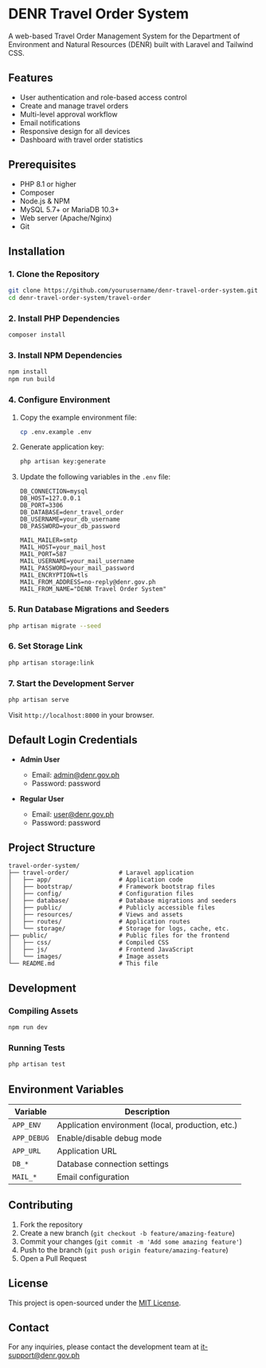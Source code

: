 # DENR Travel Order System

A web-based Travel Order Management System for the Department of Environment and Natural Resources (DENR) built with Laravel and Tailwind CSS.

## Features

- User authentication and role-based access control
- Create and manage travel orders
- Multi-level approval workflow
- Email notifications
- Responsive design for all devices
- Dashboard with travel order statistics

## Prerequisites

- PHP 8.1 or higher
- Composer
- Node.js & NPM
- MySQL 5.7+ or MariaDB 10.3+
- Web server (Apache/Nginx)
- Git

## Installation

### 1. Clone the Repository

```bash
git clone https://github.com/yourusername/denr-travel-order-system.git
cd denr-travel-order-system/travel-order
```

### 2. Install PHP Dependencies

```bash
composer install
```

### 3. Install NPM Dependencies

```bash
npm install
npm run build
```

### 4. Configure Environment

1. Copy the example environment file:
   ```bash
   cp .env.example .env
   ```

2. Generate application key:
   ```bash
   php artisan key:generate
   ```

3. Update the following variables in the `.env` file:
   ```env
   DB_CONNECTION=mysql
   DB_HOST=127.0.0.1
   DB_PORT=3306
   DB_DATABASE=denr_travel_order
   DB_USERNAME=your_db_username
   DB_PASSWORD=your_db_password
   
   MAIL_MAILER=smtp
   MAIL_HOST=your_mail_host
   MAIL_PORT=587
   MAIL_USERNAME=your_mail_username
   MAIL_PASSWORD=your_mail_password
   MAIL_ENCRYPTION=tls
   MAIL_FROM_ADDRESS=no-reply@denr.gov.ph
   MAIL_FROM_NAME="DENR Travel Order System"
   ```

### 5. Run Database Migrations and Seeders

```bash
php artisan migrate --seed
```

### 6. Set Storage Link

```bash
php artisan storage:link
```

### 7. Start the Development Server

```bash
php artisan serve
```

Visit `http://localhost:8000` in your browser.

## Default Login Credentials

- **Admin User**
  - Email: admin@denr.gov.ph
  - Password: password

- **Regular User**
  - Email: user@denr.gov.ph
  - Password: password

## Project Structure

```
travel-order-system/
├── travel-order/              # Laravel application
│   ├── app/                   # Application code
│   ├── bootstrap/             # Framework bootstrap files
│   ├── config/                # Configuration files
│   ├── database/              # Database migrations and seeders
│   ├── public/                # Publicly accessible files
│   ├── resources/             # Views and assets
│   ├── routes/                # Application routes
│   └── storage/               # Storage for logs, cache, etc.
├── public/                    # Public files for the frontend
│   ├── css/                   # Compiled CSS
│   ├── js/                    # Frontend JavaScript
│   └── images/                # Image assets
└── README.md                  # This file
```

## Development

### Compiling Assets

```bash
npm run dev
```

### Running Tests

```bash
php artisan test
```

## Environment Variables

| Variable | Description |
|----------|-------------|
| `APP_ENV` | Application environment (local, production, etc.) |
| `APP_DEBUG` | Enable/disable debug mode |
| `APP_URL` | Application URL |
| `DB_*` | Database connection settings |
| `MAIL_*` | Email configuration |

## Contributing

1. Fork the repository
2. Create a new branch (`git checkout -b feature/amazing-feature`)
3. Commit your changes (`git commit -m 'Add some amazing feature'`)
4. Push to the branch (`git push origin feature/amazing-feature`)
5. Open a Pull Request

## License

This project is open-sourced under the [MIT License](LICENSE).

## Contact

For any inquiries, please contact the development team at it-support@denr.gov.ph
